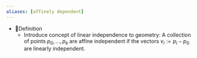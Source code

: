 ```yaml
---
aliases: [affinely dependent]
---
```


- 📝Definition
    - Introduce concept of linear independence to geometry: A collection of points $p_0,...,p_k$ are affine independent if the vectors $v_i:=p_i-p_0$ are linearly independent.
    